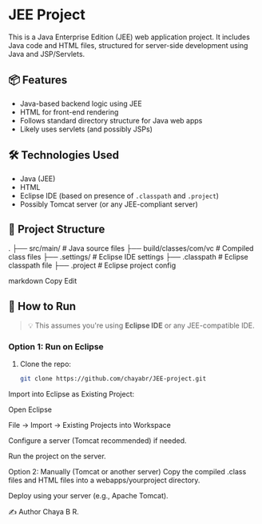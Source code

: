 # JEE Project

This is a Java Enterprise Edition (JEE) web application project. It includes Java code and HTML files, structured for server-side development using Java and JSP/Servlets.

## 📦 Features

- Java-based backend logic using JEE
- HTML for front-end rendering
- Follows standard directory structure for Java web apps
- Likely uses servlets (and possibly JSPs)

## 🛠 Technologies Used

- Java (JEE)
- HTML
- Eclipse IDE (based on presence of `.classpath` and `.project`)
- Possibly Tomcat server (or any JEE-compliant server)

## 📁 Project Structure

.
├── src/main/ # Java source files
├── build/classes/com/vc # Compiled class files
├── .settings/ # Eclipse IDE settings
├── .classpath # Eclipse classpath file
├── .project # Eclipse project config

markdown
Copy
Edit

## 🚀 How to Run

> 💡 This assumes you're using **Eclipse IDE** or any JEE-compatible IDE.

### Option 1: Run on Eclipse

1. Clone the repo:

   ```bash
   git clone https://github.com/chayabr/JEE-project.git
Import into Eclipse as Existing Project:

Open Eclipse

File → Import → Existing Projects into Workspace

Configure a server (Tomcat recommended) if needed.

Run the project on the server.

Option 2: Manually (Tomcat or another server)
Copy the compiled .class files and HTML files into a webapps/yourproject directory.

Deploy using your server (e.g., Apache Tomcat).

✍️ Author
Chaya B R.
